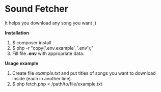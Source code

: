 Sound Fetcher
========

It helps you download any song you want ;)

**Installation**

1. $ composer install
2. $ php -r "copy('.env.example', '.env');"
3. Fill file **.env** with appropriate data.


**Usage example**

1. Create file *example.txt* and put titles of songs you want to download inside (each in another line). 
2. $ php fetch.php < /path/to/file/example.txt

